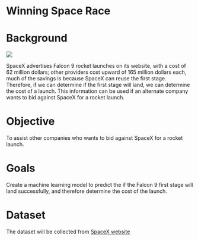 # Winning Space Race

# Background

![](https://cf-courses-data.s3.us.cloud-object-storage.appdomain.cloud/IBMDeveloperSkillsNetwork-DS0701EN-SkillsNetwork/lab_v2/images/landing_1.gif)

SpaceX advertises Falcon 9 rocket launches on its website, with a cost of 62 million dollars; other providers cost upward of 165 million dollars each, much of the savings is because SpaceX can reuse the first stage. Therefore, if we can determine if the first stage will land, we can determine the cost of a launch. This information can be used if an alternate company wants to bid against SpaceX for a rocket launch.

# Objective

To assist other companies who wants to bid against SpaceX for a rocket launch.

# Goals

Create a machine learning model to predict the if the Falcon 9 first stage will land successfully, and therefore determine the cost of the launch. 

# Dataset

The dataset will be collected from [SpaceX website](https://api.spacexdata.com/v4/rockets/)


